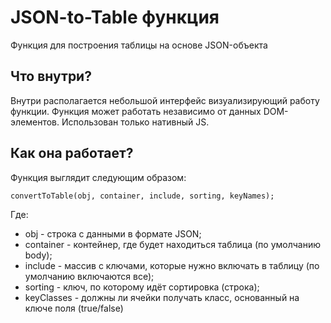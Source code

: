 JSON-to-Table функция
=====================
Функция для построения таблицы на основе JSON-объекта

## Что внутри?
Внутри располагается небольшой интерфейс визуализирующий работу функции.
Функция может работать независимо от данных DOM-элементов.
Использован только нативный JS.

## Как она работает?
Функция выглядит следующим образом:

```
convertToTable(obj, container, include, sorting, keyNames);
```
Где:
* obj - строка с данными в формате JSON;
* container - контейнер, где будет находиться таблица (по умолчанию body);
* include - массив с ключами, которые нужно включать в таблицу (по умолчанию включаются все);
* sorting - ключ, по которому идёт сортировка (строка);
* keyClasses - должны ли ячейки получать класс, основанный на ключе поля (true/false)
